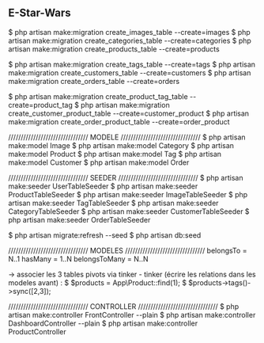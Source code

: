 ## E-Star-Wars


$ php artisan make:migration create_images_table --create=images
$ php artisan make:migration create_categories_table --create=categories
$ php artisan make:migration create_products_table --create=products

$ php artisan make:migration create_tags_table --create=tags
$ php artisan make:migration create_customers_table --create=customers
$ php artisan make:migration create_orders_table --create=orders

$ php artisan make:migration create_product_tag_table --create=product_tag
$ php artisan make:migration create_customer_product_table --create=customer_product
$ php artisan make:migration create_order_product_table --create=order_product


//////////////////////////////// MODELE ////////////////////////////////
$ php artisan make:model Image
$ php artisan make:model Category
$ php artisan make:model Product
$ php artisan make:model Tag
$ php artisan make:model Customer
$ php artisan make:model Order


//////////////////////////////// SEEDER ////////////////////////////////
$ php artisan make:seeder UserTableSeeder
$ php artisan make:seeder ProductTableSeeder
$ php artisan make:seeder ImageTableSeeder
$ php artisan make:seeder TagTableSeeder
$ php artisan make:seeder CategoryTableSeeder
$ php artisan make:seeder CustomerTableSeeder
$ php artisan make:seeder OrderTableSeeder

$ php artisan migrate:refresh --seed
$ php artisan db:seed


//////////////////////////////// MODELES ////////////////////////////////
belongsTo       = N..1
hasMany         = 1..N
belongsToMany   = N..N

->  associer les 3 tables pivots via tinker - tinker (écrire les relations dans les modeles avant) :
    $ $products = App\Product::find(1);
    $ $products->tags()->sync([2,3]);


//////////////////////////////// CONTROLLER ////////////////////////////////
$ php artisan make:controller FrontController --plain
$ php artisan make:controller DashboardController --plain
$ php artisan make:controller ProductController


